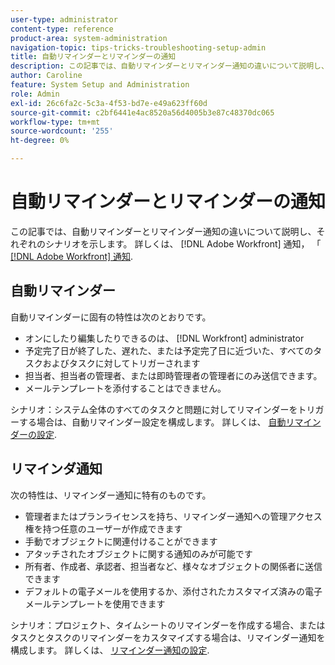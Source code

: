 ```yaml
---
user-type: administrator
content-type: reference
product-area: system-administration
navigation-topic: tips-tricks-troubleshooting-setup-admin
title: 自動リマインダーとリマインダーの通知
description: この記事では、自動リマインダーとリマインダー通知の違いについて説明し、それぞれのシナリオを示します。 詳しくは、 [!DNL Adobe Workfront] 通知， 「アドビ」を参照 [!DNL Workfront] 通知。
author: Caroline
feature: System Setup and Administration
role: Admin
exl-id: 26c6fa2c-5c3a-4f53-bd7e-e49a623ff60d
source-git-commit: c2bf6441e4ac8520a56d4005b3e87c48370dc065
workflow-type: tm+mt
source-wordcount: '255'
ht-degree: 0%

---
```


# 自動リマインダーとリマインダーの通知

この記事では、自動リマインダーとリマインダー通知の違いについて説明し、それぞれのシナリオを示します。 詳しくは、 [!DNL Adobe Workfront] 通知， 「 [[!DNL Adobe Workfront] 通知](../../workfront-basics/using-notifications/wf-notifications.md).

## 自動リマインダー

自動リマインダーに固有の特性は次のとおりです。

* オンにしたり編集したりできるのは、 [!DNL Workfront] administrator
* 予定完了日が終了した、遅れた、または予定完了日に近づいた、すべてのタスクおよびタスクに対してトリガーされます
* 担当者、担当者の管理者、または即時管理者の管理者にのみ送信できます。
* メールテンプレートを添付することはできません。

シナリオ：システム全体のすべてのタスクと問題に対してリマインダーをトリガーする場合は、自動リマインダー設定を構成します。 詳しくは、 [自動リマインダーの設定](../../administration-and-setup/manage-workfront/emails/setting-up-automatic-reminders.md).

## リマインダ通知

次の特性は、リマインダー通知に特有のものです。

* 管理者またはプランライセンスを持ち、リマインダー通知への管理アクセス権を持つ任意のユーザーが作成できます
* 手動でオブジェクトに関連付けることができます
* アタッチされたオブジェクトに関する通知のみが可能です
* 所有者、作成者、承認者、担当者など、様々なオブジェクトの関係者に送信できます
* デフォルトの電子メールを使用するか、添付されたカスタマイズ済みの電子メールテンプレートを使用できます

シナリオ：プロジェクト、タイムシートのリマインダーを作成する場合、またはタスクとタスクのリマインダーをカスタマイズする場合は、リマインダー通知を構成します。 詳しくは、 [リマインダー通知の設定](../../administration-and-setup/manage-workfront/emails/set-up-reminder-notifications.md).

